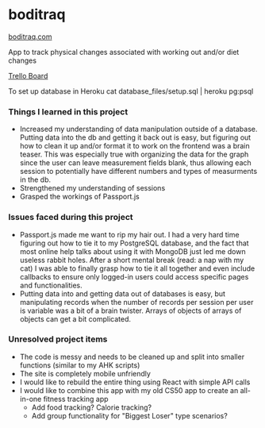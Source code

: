 # boditraq
[boditraq.com](http://www.boditraq.com)

App to track physical changes associated with working out and/or diet changes

[Trello Board](https://trello.com/b/EH6yh3eK/boditraq)

To set up database in Heroku
cat database_files/setup.sql | heroku pg:psql


### Things I learned in this project

- Increased my understanding of data manipulation outside of a database. Putting data into the db and getting it back out is easy, but figuring out how to clean it up and/or format it to work on the frontend was a brain teaser. This was especially true with organizing the data for the graph since the user can leave measurement fields blank, thus allowing each session to potentially have different numbers and types of measurments in the db.
- Strengthened my understanding of sessions
- Grasped the workings of Passport.js


### Issues faced during this project

- Passport.js made me want to rip my hair out. I had a very hard time figuring out how to tie it to my PostgreSQL database, and the fact that most online help talks about using it with MongoDB just led me down useless rabbit holes. After a short mental break (read: a nap with my cat) I was able to finally grasp how to tie it all together and even include callbacks to ensure only logged-in users could access specific pages and functionalities.
- Putting data into and getting data out of databases is easy, but manipulating records when the number of records per session per user is variable was a bit of a brain twister. Arrays of objects of arrays of objects can get a bit complicated.


### Unresolved project items

- The code is messy and needs to be cleaned up and split into smaller functions (similar to my AHK scripts)
- The site is completely mobile unfriendly 
- I would like to rebuild the entire thing using React with simple API calls
- I would like to combine this app with my old CS50 app to create an all-in-one fitness tracking app
  - Add food tracking? Calorie tracking?
  - Add group functionality for "Biggest Loser" type scenarios?
